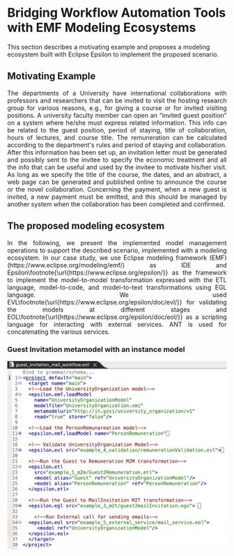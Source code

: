 # Bridging Workflow Automation Tools with EMF Modeling Ecosystems

This section describes a motivating example and proposes a modeling ecosystem built with Eclipse Epsilon to implement the proposed scenario.

## Motivating Example

<p align="justify">
The departments of a University have international collaborations with professors and researchers that can be invited to visit the hosting research group for various reasons, e.g., for giving a course or for invited visiting positions. A university faculty member can open an “invited guest position” on a system where he/she must express related information. This info can be related to the guest position, period of staying, title of collaboration, hours of lectures, and course title. The remuneration can be calculated according to the department's rules and period of staying and collaboration. After this information has been set up, an invitation letter must be generated and possibly sent to the invitee to specify the economic treatment and all the info that can be useful and used by the invitee to motivate his/her visit. 
As long as we specify the title of the course, the dates, and an abstract, a web page can be generated and published online to announce the course or the novel collaboration. Concerning the payment, when a new guest is invited, a new payment must be emitted, and this should be managed by another system when the collaboration  has been completed and confirmed.
</p>

## The proposed modeling ecosystem
<p align="justify">
In the following, we present the implemented model management operations to support the described scenario, implemented with a modeling ecosystem.
In our case study, we use Eclipse modeling framework (EMF)(https://www.eclipse.org/modeling/emf/) as IDE and Epsilon\footnote{\url{https://www.eclipse.org/epsilon/}} as the framework to implement the model-to-model transformation expressed with the ETL language, model-to-code, and model-to-text transformations using EGL language. We used EVL\footnote{\url{https://www.eclipse.org/epsilon/doc/evl/}} for validating the models at different stages and EOL\footnote{\url{https://www.eclipse.org/epsilon/doc/eol/}} as a scripting language for interacting with external services. ANT is used for concatenating the various services.
</p>

### Guest Invitation metamodel with an instance model

<img src="https://github.com/gssi/emf_workflow_project/blob/main/figures/ANT_workflow.png">
